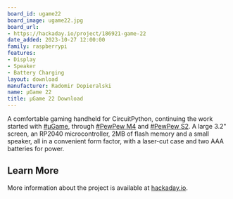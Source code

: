 ```yaml
---
board_id: ugame22
board_image: ugame22.jpg
board_url:
- https://hackaday.io/project/186921-game-22
date_added: 2023-10-27 12:00:00
family: raspberrypi
features:
- Display
- Speaker
- Battery Charging
layout: download
manufacturer: Radomir Dopieralski
name: µGame 22
title: µGame 22 Download
---
```


A comfortable gaming handheld for CircuitPython, continuing the work started with [#µGame](https://hackaday.io/project/27629), through [#PewPew M4](https://hackaday.io/project/165032) and [#PewPew S2](https://hackaday.io/project/178061). A large 3.2" screen, an RP2040 microcontroller, 2MB of flash memory and a small speaker, all in a convenient form factor, with a laser-cut case and two AAA batteries for power.

## Learn More
More information about the project is available at [hackaday.io](https://hackaday.io/project/186921-game-22).
